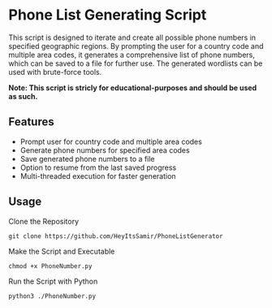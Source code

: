 # Phone List Generating Script
This script is designed to iterate and create all possible phone numbers in specified geographic regions. 
By prompting the user for a country code and multiple area codes, it generates a comprehensive list of phone numbers, which can be saved to a file for further use. 
The generated wordlists can be used with brute-force tools.

**Note: This script is stricly for educational-purposes and should be used as such.**

## Features
* Prompt user for country code and multiple area codes
* Generate phone numbers for specified area codes
* Save generated phone numbers to a file
* Option to resume from the last saved progress
* Multi-threaded execution for faster generation

## Usage
Clone the Repository
```
git clone https://github.com/HeyItsSamir/PhoneListGenerator
```
Make the Script and Executable
````
chmod +x PhoneNumber.py
````
Run the Script with Python
````
python3 ./PhoneNumber.py
````

